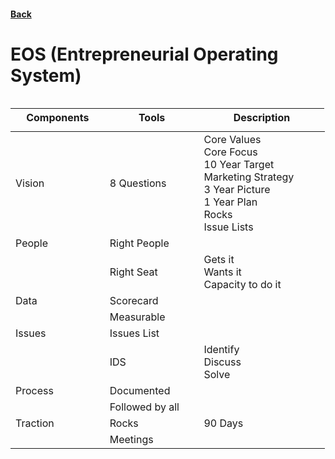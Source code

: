 <style>
table, thead, tr, tbody{
    width:99.9% !important;
    display: inline-table;
}
thead tr th:first-child,
tbody tr td:first-child,
tbody tr td:nth-child(2),
thead tr th:nth-child(2) {
  width: 30% !important;
}

</style>

#### [Back](./README.md)

# EOS (Entrepreneurial Operating System)


| Components    | Tools             | Description       |
| -------       | ---               | --                |
| Vision        | 8 Questions       |   Core Values <br /> Core Focus  <br /> 10 Year Target <br />  Marketing Strategy <br /> 3 Year Picture  <br /> 1 Year Plan <br /> Rocks <br /> Issue Lists |
| People        | Right People      |                   |
|               | Right Seat        | Gets it <br/> Wants it <br /> Capacity to do it |
| Data          | Scorecard         |   |
|               | Measurable        |   |
| Issues        | Issues List       |   |
|               | IDS               | Identify <br /> Discuss <br /> Solve |
| Process       | Documented        |   |
|               | Followed by all   |   |
| Traction      | Rocks             | 90 Days  |
|               | Meetings          |   |